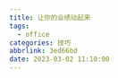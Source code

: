 ```yaml
---
title: 让你的业绩动起来
tags:
  - office
categories: 技巧
abbrlink: 3ed66bd
date: 2023-03-02 11:10:00
---
```

